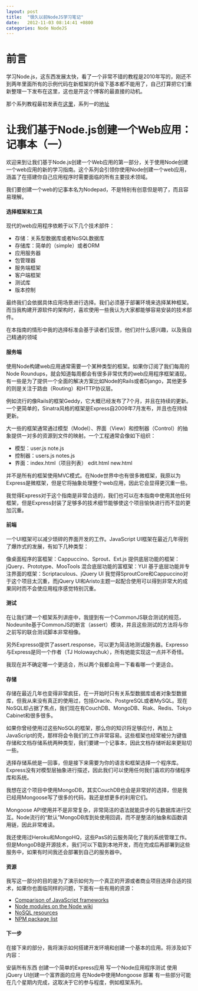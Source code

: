 ```yaml
---
layout: post
title:  "很久以前NodeJS学习笔记"
date:   2012-11-03 08:14:41 +0800
categories: Node NodeJS
---
```


# 前言

学习Node.js，这东西发展太快，看了一个非常不错的教程是2010年写的，刚还不到两年里面所有的示例代码在新框架的升级下基本都不能用了，自己打算把它们重新整理一下发布在这里，这也是开这个博客的最直接的动机。

那个系列教程最初发表在[这里](http://dailyjs.com)，系列一的[地址](http://dailyjs.com/2010/11/01/node-tutorial/)

# 让我们基于Node.js创建一个Web应用：记事本（一）

欢迎来到让我们基于Node.js创建一个Web应用的第一部分，关于使用Node创建一个web应用的新的学习指南。这个系列会引领你使用Node创建一个web应用，涵盖了在搭建你自己应用程序时需要面临的所有主要技术领域。

我们要创建一个web的记事本名为Nodepad，不是特别有创意但是明了，而且容易理解。

#### 选择框架和工具

现代的web应用程序依赖于以下几个技术部件：

* 存储：关系型数据库或者NoSQL数据库
* 存储库：简单的（simple）或者ORM
* 应用服务器
* 包管理器
* 服务端框架
* 客户端框架
* 测试库
* 版本控制

最终我们会依据具体应用场景进行选择。我们必须基于部署环境来选择某种框架。而当我构建开源软件的架构时，喜欢使用一些我认为大家都能够容易安装的技术部件。

在本指南的情形中我的选择标准会基于读者们反馈，他们对什么感兴趣，以及我自己精通的领域

#### 服务端

使用Node构建web应用通常需要一个某种类型的框架。如果你订阅了我们每周的Node Roundups，就会知道每周都会有很多非常优秀的web应用程序框架涌现。有一些是为了提供一个全面的解决方案比如Node的Rails或者Django，其他更多的则是关注于路由（Routing）和HTTP协议层。

例如流行的像Rails的框架Geddy，它大概已经发布了7个月，并且在持续的更新。一个更简单的，Sinatra风格的框架是Express自2009年7月发布，并且也在持续更新。

大一些的框架通常通过模型（Model）、界面（View）和控制器（Control）的抽象提供一对多的资源到文件的映射。一个工程通常会像如下组织：

* 模型：user.js note.js
* 控制器：users.js notes.js
* 界面：index.html（项目列表） edit.html new.html

并不是所有的框架使用MVC模式。在Node世界中也有很多微框架，我原以为Express是微框架，但是它将抽象处理整个web应用，因此它会显得更沉重一些。

我觉得Express对于这个指南是非常合适的，我们也可以在本指南中使用其他任何框架，但是Express封装了足够多的技术细节能够使这个项目愉快进行而不显的更加沉重。

#### 前端

一个UI框架可以减少琐碎的界面开发的工作。JavaScript UI框架在最近几年得到了爆炸式的发展，有如下几种类型：

像桌面程序的富框架：Cappuccino、Sprout、Ext.js
提供底层功能的框架：jQuery、Prototype、MooTools
混合底层功能的富框架：YUI
基于底层功能并专注界面的框架：Scriptaculous、jQuery UI
我觉得SproutCore和Cappuccino对于这个项目太沉重，而jQuery UI和Aristo主题一起配合使用可以得到非常大的成果同时而不会使应用程序感觉特别沉重。

#### 测试

在让我们建一个框架系列讲座中，我提到有一个CommonJS联合测试的规范，Nodeunite基于CommonJS的断言（assert）模块，并且这些测试的方法将与你之前写的联合测试脚本非常相像。

另外Expresso提供了assert.response，可以更为简洁地测试服务器。Expresso与Express是同一个作者（TJ Holowaychuk），所有她能实现这一点并不奇怪。

我现在并不确定哪一个更适合，所以两个我都会用一下看看哪一个更适合。

#### 存储

存储在最近几年也变得非常疯狂，在一开始时只有关系型数据库或者对象型数据库，但我从来没有真正的使用过，包括Oracle、PostgreSQL或者MySQL。现在NoSQL却占据了焦点，我们现在有CouchDB、MongoDB、Riak、Redis、Tokyo Cabinet和很多很多。

如果你曾经使用过这些NoSQL的框架，那么你的知识将足够应付，再加上JavaScript的壳，那样将会令我们的工作非常容易。这些框架也经常被分为键值存储和文档存储系统两种类型，我们要建一个记事本，因此文档存储听起来更贴切一些。

选择存储系统是一回事，但是接下来需要为你的语言和框架选择一个程序库。Express没有对模型层抽象进行描述，因此我们可以使用任何我们喜欢的存储程序库和系统。

我想在这个项目中使用MongoDB，其实CouchDB也会是非常好的选择，但是我已经用Mongoose写了很多的代码，我还是想更多的利用它们。

Mongoose API使用并不是非常复杂，非常简洁的语法就能异步的与数据库进行交互。Node流行的“默认”MongoDB库到处使用回调，而不是整洁的抽象和函数调用链，因此非常难读。

我还使用过Heroku和MongoHQ，这些PasS的云服务简化了我的系统管理工作。但是MongoDB是开源技术，我们可以下载到本地开发，而在完成后再部署到这些服务中，如果有时间我还会部署到自己的服务器中。

#### 资源

我写这一部分的目的是为了演示如何为一个真正的开源或者商业项目选择合适的技术，如果你也面临同样的问题，下面有一些有用的资源：

* [Comparison of JavaScript frameworks](http://en.wikipedia.org/wiki/Comparison_of_JavaScript_frameworks)
* [Node modules on the Node wiki](http://github.com/ry/node/wiki/modules)
* [NoSQL resources](http://nosql-database.org/)
* [NPM package list](http://npm.mape.me/)

#### 下一步

在接下来的部分，我将演示如何搭建开发环境和创建一个基本的应用。将涉及如下内容：

安装所有东西
创建一个简单的Express应用
写一个Node应用程序测试
使用jQuery UI创建一个富界面的应用
在Node中使用Mongoose
部署
有一些部分可能在几个星期内完成，这取决于它的参与程度，例如框架系列。